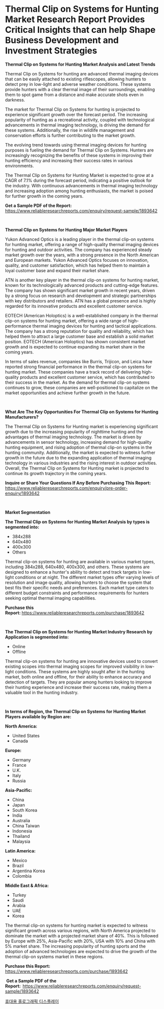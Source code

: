 <p><h1>Thermal Clip on Systems for Hunting Market Research Report Provides Critical Insights that can help Shape Business Development and Investment Strategies</h1></p><p><strong>Thermal Clip on Systems for Hunting Market Analysis and Latest Trends</strong></p>
<p><p>Thermal Clip on Systems for hunting are advanced thermal imaging devices that can be easily attached to existing riflescopes, allowing hunters to detect prey in low-light and adverse weather conditions. These systems provide hunters with a clear thermal image of their surroundings, enabling them to spot game from a distance and make accurate shots even in darkness.</p><p>The market for Thermal Clip on Systems for hunting is projected to experience significant growth over the forecast period. The increasing popularity of hunting as a recreational activity, coupled with technological advancements in thermal imaging technology, is driving the demand for these systems. Additionally, the rise in wildlife management and conservation efforts is further contributing to the market growth.</p><p>The evolving trend towards using thermal imaging devices for hunting purposes is fueling the demand for Thermal Clip on Systems. Hunters are increasingly recognizing the benefits of these systems in improving their hunting efficiency and increasing their success rates in various environments.</p><p>The Thermal Clip on Systems for Hunting Market is expected to grow at a CAGR of 7.1% during the forecast period, indicating a positive outlook for the industry. With continuous advancements in thermal imaging technology and increasing adoption among hunting enthusiasts, the market is poised for further growth in the coming years.</p></p>
<p><strong>Get a Sample PDF of the Report:&nbsp;</strong> <a href="https://www.reliableresearchreports.com/enquiry/request-sample/1893642">https://www.reliableresearchreports.com/enquiry/request-sample/1893642</a></p>
<p>&nbsp;</p>
<p><strong>Thermal Clip on Systems for Hunting Major Market Players</strong></p>
<p><p>Yukon Advanced Optics is a leading player in the thermal clip-on systems for hunting market, offering a range of high-quality thermal imaging devices for hunting and outdoor activities. The company has experienced steady market growth over the years, with a strong presence in the North American and European markets. Yukon Advanced Optics focuses on innovation, quality, and customer satisfaction, which has helped them to maintain a loyal customer base and expand their market share.</p><p>ATN is another key player in the thermal clip-on systems for hunting market, known for its technologically advanced products and cutting-edge features. The company has shown significant market growth in recent years, driven by a strong focus on research and development and strategic partnerships with key distributors and retailers. ATN has a global presence and is highly regarded for its innovative products and excellent customer service.</p><p>EOTECH (American Holoptics) is a well-established company in the thermal clip-on systems for hunting market, offering a wide range of high-performance thermal imaging devices for hunting and tactical applications. The company has a strong reputation for quality and reliability, which has helped them to attract a large customer base and establish a solid market position. EOTECH (American Holoptics) has shown consistent market growth and is expected to continue expanding its market share in the coming years.</p><p>In terms of sales revenue, companies like Burris, Trijicon, and Leica have reported strong financial performance in the thermal clip-on systems for hunting market. These companies have a track record of delivering high-quality products and excellent customer service, which has contributed to their success in the market. As the demand for thermal clip-on systems continues to grow, these companies are well-positioned to capitalize on the market opportunities and achieve further growth in the future.</p></p>
<p>&nbsp;</p>
<p><strong>What Are The Key Opportunities For Thermal Clip on Systems for Hunting Manufacturers?</strong></p>
<p><p>The Thermal Clip on Systems for Hunting market is experiencing significant growth due to the increasing popularity of nighttime hunting and the advantages of thermal imaging technology. The market is driven by advancements in sensor technology, increasing demand for high-quality hunting equipment, and rising adoption of thermal clip-on systems in the hunting community. Additionally, the market is expected to witness further growth in the future due to the expanding application of thermal imaging technology in various industries and the rising interest in outdoor activities. Overall, the Thermal Clip on Systems for Hunting market is projected to continue its growth trajectory in the coming years.</p></p>
<p><strong>Inquire or Share Your Questions If Any Before Purchasing This Report:</strong> <a href="https://www.reliableresearchreports.com/enquiry/pre-order-enquiry/1893642">https://www.reliableresearchreports.com/enquiry/pre-order-enquiry/1893642</a></p>
<p>&nbsp;</p>
<p><strong>Market Segmentation</strong></p>
<p><strong>The Thermal Clip on Systems for Hunting Market Analysis by types is segmented into:</strong></p>
<p><ul><li>384x288</li><li>640x480</li><li>400x300</li><li>Others</li></ul></p>
<p><p>Thermal clip-on systems for hunting are available in various market types, including 384x288, 640x480, 400x300, and others. These systems are designed to enhance a hunter's ability to detect and track targets in low-light conditions or at night. The different market types offer varying levels of resolution and image quality, allowing hunters to choose the system that best fits their specific needs and preferences. Each market type caters to different budget constraints and performance requirements for hunters seeking optimal thermal imaging capabilities.</p></p>
<p><strong>Purchase this Report:&nbsp;</strong><a href="https://www.reliableresearchreports.com/purchase/1893642">https://www.reliableresearchreports.com/purchase/1893642</a></p>
<p>&nbsp;</p>
<p><strong>The Thermal Clip on Systems for Hunting Market Industry Research by Application is segmented into:</strong></p>
<p><ul><li>Online</li><li>Offline</li></ul></p>
<p><p>Thermal clip-on systems for hunting are innovative devices used to convert existing scopes into thermal imaging scopes for improved visibility in low-light conditions. These systems are highly sought after in the hunting market, both online and offline, for their ability to enhance accuracy and detection of targets. They are popular among hunters looking to improve their hunting experience and increase their success rate, making them a valuable tool in the hunting industry.</p></p>
<p>&nbsp;</p>
<p><strong>In terms of Region, the Thermal Clip on Systems for Hunting Market Players available by Region are:</strong></p>
<p>
    <p> <strong> North America: </strong>
        <ul>
            <li>United States</li>
            <li>Canada</li>
        </ul>
        </p> 
    <p> <strong> Europe: </strong>
        <ul>
            <li>Germany</li>
            <li>France</li>
            <li>U.K.</li>
            <li>Italy</li>
            <li>Russia</li>
        </ul>
        </p> 
    <p> <strong> Asia-Pacific: </strong>
        <ul>
            <li>China</li>
            <li>Japan</li>
            <li>South Korea</li>
            <li>India</li>
            <li>Australia</li>
            <li>China Taiwan</li>
            <li>Indonesia</li>
            <li>Thailand</li>
            <li>Malaysia</li>
        </ul>
        </p> 
    <p> <strong> Latin America: </strong>
        <ul>
            <li>Mexico</li>
            <li>Brazil</li>
            <li>Argentina Korea</li>
            <li>Colombia</li>
        </ul>
        </p> 
    <p> <strong> Middle East & Africa: </strong>
        <ul>
            <li>Turkey</li>
            <li>Saudi</li>
            <li>Arabia</li>
            <li>UAE</li>
            <li>Korea</li>
        </ul>
    </p>
    </p>
<p><p>The thermal clip-on systems for hunting market is expected to witness significant growth across various regions, with North America projected to dominate the market with a projected market share of 40%. This is followed by Europe with 25%, Asia-Pacific with 20%, USA with 10% and China with 5% market share. The increasing popularity of hunting sports and the adoption of advanced technologies are expected to drive the growth of the thermal clip-on systems market in these regions.</p></p>
<p><strong>Purchase this Report: </strong><a href="https://www.reliableresearchreports.com/purchase/1893642">https://www.reliableresearchreports.com/purchase/1893642</a></p>
<p>&nbsp;<strong>Get a Sample PDF of the Report:&nbsp;&nbsp;</strong><a href="https://www.reliableresearchreports.com/enquiry/request-sample/1893642">https://www.reliableresearchreports.com/enquiry/request-sample/1893642</a></p>
<p><strong></strong></p>
<p><p><a href="https://github.com/mpodehpw07370073/Market-Research-Report-List-1/blob/main/47730657607.md">휴대용 홀로그래픽 디스플레이</a></p></p>